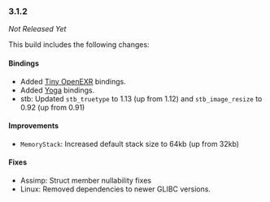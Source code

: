 ### 3.1.2

_Not Released Yet_

This build includes the following changes:

#### Bindings

- Added [Tiny OpenEXR](https://github.com/syoyo/tinyexr) bindings.
- Added [Yoga](https://facebook.github.io/yoga/) bindings.
- stb: Updated `stb_truetype` to 1.13 (up from 1.12) and `stb_image_resize` to 0.92 (up from 0.91)

#### Improvements

- `MemoryStack`: Increased default stack size to 64kb (up from 32kb)

#### Fixes

- Assimp: Struct member nullability fixes
- Linux: Removed dependencies to newer GLIBC versions.